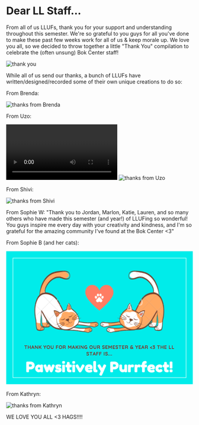 # Dear LL Staff...

From all of us LLUFs, thank you for your support and understanding throughout this semester. We're so grateful to you guys for all you've done to make these past few weeks work for all of us & keep morale up. We love you all, so we decided to throw together a little "Thank You" compilation to celebrate the (often unsung) Bok Center staff!

![thank you](https://media.giphy.com/media/osjgQPWRx3cac/giphy.gif)

While all of us send our thanks, a bunch of LLUFs have written/designed/recorded some of their own unique creations to do so:

From Brenda:

![thanks from Brenda](ll_ty.gif)

From Uzo:

![thanks from Uzo](lluf-animation.mp4)
<img src=lluf-animation.mp4 alt="thanks from Uzo" />

From Shivi:

![thanks from Shivi](lluf.gif)

From Sophie W:
"Thank you to Jordan, Marlon, Katie, Lauren, and so many others who have made this semester (and year!) of LLUFing so wonderful! You guys inspire me every day with your creativity and kindness, and I'm so grateful for the amazing community I've found at the Bok Center <3"

From Sophie B (and her cats):

![thanks from Sophie B's cats](cat_thanks.png)

From Kathryn:

![thanks from Kathryn](ty-ll-staff.gif)


WE LOVE YOU ALL <3 HAGS!!!!

